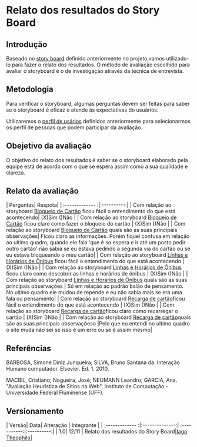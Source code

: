 # Relato dos resultados do Story Board

## Introdução 
Baseado no [story board](https://interacao-humano-computador.github.io/2020.1-BRBMobilidade/planejamento/storyboard/) definido anteriormente no projeto,vamos utilizado-lo para fazer o relato dos resultados. O método de avaliação escolhido para avaliar o storyboard é o de investigação através da técnica de entrevista.

## Metodologia
Para verificar o storyboard, algumas perguntas devem ser feitas para saber se o storyboard é eficaz e atende às expectativas do usuários.

Utilizaremos o [perfil de usários](https://interacao-humano-computador.github.io/2020.1-BRBMobilidade/usu%C3%A1rios/perfilDeUsuarios/) definidos anteriormente para selecionarmos os perfil de pessoas que podem participar da avaliação.
## Obejetivo da avaliação
O objetivo do relato dos resultados é saber se o storyboard elaborado pela equipe está de acordo com o que se espera assim como a sua qualidade e clareza.

## Relato da avaliação
| Perguntas| Respota|
| :------------- :|:----------:|
| Com relação ao storyboard [Bloqueio de Cartão](https://interacao-humano-computador.github.io/2020.1-BRBMobilidade/planejamento/storyboard/#bloqueio-de-cartao) ficou fácil o entendimento do que está acontecendo| (X)Sim ()Não | 
| Com relação ao storyboard [Bloqueio de Cartão](https://interacao-humano-computador.github.io/2020.1-BRBMobilidade/planejamento/storyboard/#bloqueio-de-cartao) ficou claro como fazer o bloqueio do cartão | (X)Sim ()Não | 
| Com relação ao storyboard [Bloqueio de Cartão](https://interacao-humano-computador.github.io/2020.1-BRBMobilidade/planejamento/storyboard/#bloqueio-de-cartao) quais são as suas principais observações| Ficou claro as informações. Porém fiquei confusa em relação ao ultimo quadro, quando ele fala 'que é so espera e ir até um posto pedir outro cartão' não sabia se eu estava pedindo a segunda via do cartão ou se eu estava bloqueando o meu cartão| 
| Com relação ao storyboard [Linhas e Horários de Ônibus](https://interacao-humano-computador.github.io/2020.1-BRBMobilidade/planejamento/storyboard/#linhas-e-horarios-de-onibus) ficou fácil o entendimento do que está acontecendo | (X)Sim ()Não | 
| Com relação ao storyboard [Linhas e Horários de Ônibus](https://interacao-humano-computador.github.io/2020.1-BRBMobilidade/planejamento/storyboard/#linhas-e-horarios-de-onibus)  ficou claro como descobrir as linhas e horários de ônibus | (X)Sim ()Não  | 
| Com relação ao storyboard [Linhas e Horários de Ônibus](https://interacao-humano-computador.github.io/2020.1-BRBMobilidade/planejamento/storyboard/#linhas-e-horarios-de-onibus) quais são as suas principais observações | Só em relação ao padrão balão de pensamento. No ultimo quadro ele mudou de repende e eu não sabia mais se era uma fala ou pensamento| 
| Com relação ao storyboard [Recarga de cartão](https://interacao-humano-computador.github.io/2020.1-BRBMobilidade/planejamento/storyboard/#recarga-de-cartao)ficou fácil o entendimento do que está acontecendo | (X)Sim ()Não |
| Com relação ao storyboard [Recarga de cartão](https://interacao-humano-computador.github.io/2020.1-BRBMobilidade/planejamento/storyboard/#recarga-de-cartao)ficou claro como recarregar o cartão | (X)Sim ()Não |
| Com relação ao storyboard [Recarga de cartão](https://interacao-humano-computador.github.io/2020.1-BRBMobilidade/planejamento/storyboard/#recarga-de-cartao)quais são as suas principais observaçõeso |Pelo que eu entendi no ultimo quadro o site muda não sei se isso é um erro ou se é assim mesmo|

## Referências
BARBOSA, Simone Diniz Junqueira; SILVA, Bruno Santana da. Interação Humano computador. Elsevier. Ed. 1. 2010.

MACIEL, Cristiano; Nogueira, José; NEUMANN Leandro; GARCIA, Ana. "Avaliação Heurística de Sítios na Web". Instituto de Computação - Universidade Federal Fluminense (UFF).



## Versionamento
| Versão| Data| Alteração | Integrante |
| :------------- :|:--------------:| :-----------:|:----------:|
| 1.0| 12/11 | Relato dos resultados do Story Board|[Iago Theophilo](https://github.com/IagoTheophilo)|